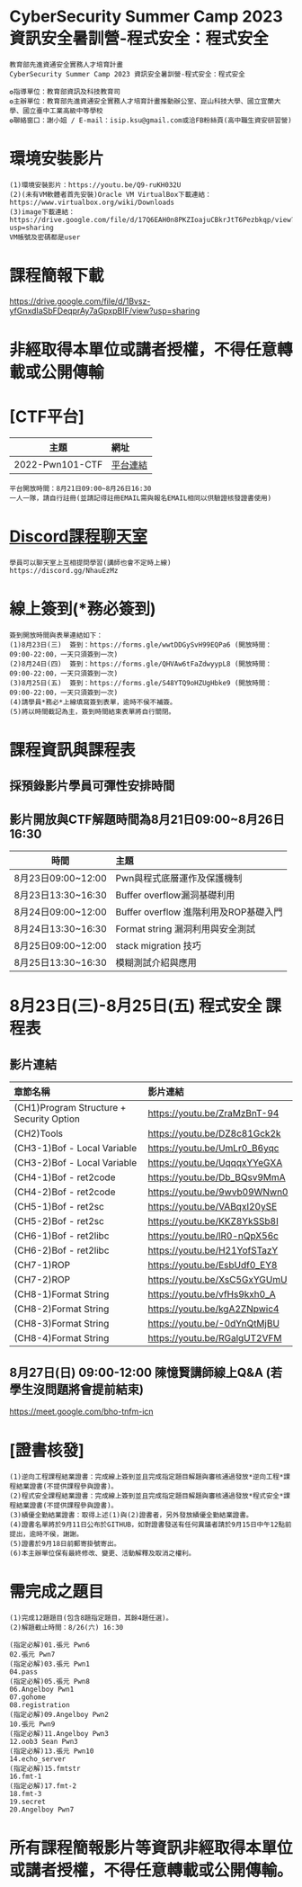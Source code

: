 # CyberSecurity Summer Camp 2023 資訊安全暑訓營-程式安全：程式安全
```
教育部先進資通安全實務人才培育計畫
CyberSecurity Summer Camp 2023 資訊安全暑訓營-程式安全：程式安全
   
✪指導單位：教育部資訊及科技教育司
✪主辦單位：教育部先進資通安全實務人才培育計畫推動辦公室、崑山科技大學、國立宜蘭大學、國立臺中工業高級中等學校
✪聯絡窗口：謝小姐 / E-mail：isip.ksu@gmail.com或洽FB粉絲頁(高中職生資安研習營)
```
# 環境安裝影片
```
(1)環境安裝影片：https://youtu.be/Q9-ruKH032U
(2)(未有VM軟體者首先安裝)Oracle VM VirtualBox下載連結：https://www.virtualbox.org/wiki/Downloads
(3)image下載連結：https://drive.google.com/file/d/17Q6EAH0n8PKZIoajuCBkrJtT6Pezbkqp/view?usp=sharing
VM帳號及密碼都是user
```

# 課程簡報下載
https://drive.google.com/file/d/1Bvsz-yfGnxdIaSbFDeqprAy7aGpxpBIF/view?usp=sharing

# 非經取得本單位或講者授權，不得任意轉載或公開傳輸

# [CTF平台]
|主題|網址|
|:----:|:------|
|2022-Pwn101-CTF|[平台連結](http://140.110.112.211)|
```
平台開放時間：8月21日09:00~8月26日16:30
一人一隊，請自行註冊(並請記得註冊EMAIL需與報名EMAIL相同以供驗證核發證書使用)
```

# [Discord課程聊天室](https://discord.gg/NhauEzMz)
```
學員可以聊天室上互相提問學習(講師也會不定時上線)
https://discord.gg/NhauEzMz
```


# 線上簽到(*務必簽到)
```
簽到開放時間與表單連結如下：
(1)8月23日(三)  簽到：https://forms.gle/wwtDDGySvH99EQPa6 (開放時間：09:00-22:00，一天只須簽到一次)
(2)8月24日(四)  簽到：https://forms.gle/QHVAw6tFaZdwyypL8 (開放時間：09:00-22:00，一天只須簽到一次)
(3)8月25日(五)  簽到：https://forms.gle/S48YTQ9oHZUgHbke9 (開放時間：09:00-22:00，一天只須簽到一次)
(4)請學員*務必*上線填寫簽到表單，逾時不侯不補簽。
(5)將以時間截記為主，簽到時間結束表單將自行關閉。
```


#  課程資訊與課程表
## 採預錄影片學員可彈性安排時間
## 影片開放與CTF解題時間為8月21日09:00~8月26日16:30
|時間|主題|
|:----:|:----|
|8月23日09:00~12:00|Pwn與程式底層運作及保護機制|
|8月23日13:30~16:30|Buffer overflow漏洞基礎利用|
|8月24日09:00~12:00|Buffer overflow 進階利用及ROP基礎入門|
|8月24日13:30~16:30|Format string 漏洞利用與安全測試|
|8月25日09:00~12:00|stack migration 技巧|
|8月25日13:30~16:30|模糊測試介紹與應用|


# 8月23日(三)-8月25日(五) 程式安全  課程表
## 影片連結
|章節名稱|影片連結|
|:------|:-------------|
|(CH1)Program Structure + Security Option|https://youtu.be/ZraMzBnT-94|
|(CH2)Tools|https://youtu.be/DZ8c81Gck2k|
|(CH3-1)Bof - Local Variable|https://youtu.be/UmLr0_B6yqc|
|(CH3-2)Bof - Local Variable|https://youtu.be/UqqqxYYeGXA|
|(CH4-1)Bof - ret2code|https://youtu.be/Db_BQsv9MmA|
|(CH4-2)Bof - ret2code|https://youtu.be/9wvb09WNwn0|
|(CH5-1)Bof - ret2sc|https://youtu.be/VABqxI20ySE|
|(CH5-2)Bof - ret2sc|https://youtu.be/KKZ8YkSSb8I|
|(CH6-1)Bof - ret2libc|https://youtu.be/lR0-nQpX56c|
|(CH6-2)Bof - ret2libc|https://youtu.be/H21YofSTazY|
|(CH7-1)ROP|https://youtu.be/EsbUdf0_EY8|
|(CH7-2)ROP|https://youtu.be/XsC5GxYGUmU|
|(CH8-1)Format String|https://youtu.be/vfHs9kxh0_A|
|(CH8-2)Format String|https://youtu.be/kgA2ZNpwic4|
|(CH8-3)Format String|https://youtu.be/-0dYnQtMjBU|
|(CH8-4)Format String|https://youtu.be/RGalgUT2VFM|

## 8月27日(日) 09:00-12:00 陳憶賢講師線上Q&A (若學生沒問題將會提前結束)
https://meet.google.com/bho-tnfm-icn


# [證書核發]
```
(1)逆向工程課程結業證書：完成線上簽到並且完成指定題目解題與審核通過發放*逆向工程*課程結業證書(不提供課程參與證書)。
(2)程式安全課程結業證書：完成線上簽到並且完成指定題目解題與審核通過發放*程式安全*課程結業證書(不提供課程參與證書)。
(3)績優全勤結業證書：取得上述(1)與(2)證書者，另外發放績優全勤結業證書。
(4)證書名單將於9月11日公布於GITHUB，如對證書發送有任何異議者請於9月15日中午12點前提出，逾時不侯，謝謝。
(5)證書於9月18日前郵寄掛號寄出。
(6)本主辦單位保有最終修改、變更、活動解釋及取消之權利。 
```


#  需完成之題目      
```
(1)完成12題題目(包含8題指定題目，其餘4題任選)。
(2)解題截止時間：8/26(六) 16:30

(指定必解)01.張元 Pwn6 
02.張元 Pwn7
(指定必解)03.張元 Pwn1 
04.pass
(指定必解)05.張元 Pwn8 
06.Angelboy Pwn1
07.gohome
08.registration
(指定必解)09.Angelboy Pwn2 
10.張元 Pwn9
(指定必解)11.Angelboy Pwn3 
12.oob3 Sean Pwn3
(指定必解)13.張元 Pwn10 
14.echo_server
(指定必解)15.fmtstr 
16.fmt-1
(指定必解)17.fmt-2 
18.fmt-3
19.secret
20.Angelboy Pwn7
```


#  所有課程簡報影片等資訊非經取得本單位或講者授權，不得任意轉載或公開傳輸。
